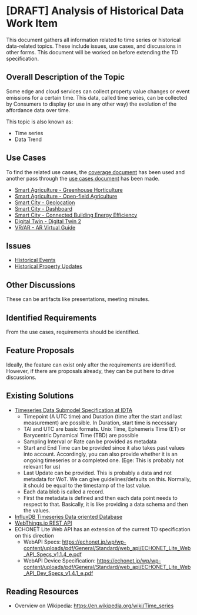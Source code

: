 # [DRAFT] Analysis of Historical Data Work Item

This document gathers all information related to time series or historical data-related topics.
These include issues, use cases, and discussions in other forms.
This document will be worked on before extending the TD specification.

## Overall Description of the Topic

Some edge and cloud services can collect property value changes or event emissions for a certain time.
This data, called time series, can be collected by Consumers to display (or use in any other way) the evolution of the affordance data over time.

This topic is also known as:

- Time series
- Data Trend

## Use Cases

To find the related use cases, the [coverage document](https://github.com/w3c/wot-usecases/blob/main/USE-CASES/coverage.csv) has been used and another pass through the [use cases document](https://w3c.github.io/wot-usecases) has been made.

- [Smart Agriculture - Greenhouse Horticulture](https://w3c.github.io/wot-usecases/#smart-agriculture)
- [Smart Agriculture - Open-field Agriculture](https://w3c.github.io/wot-usecases/#smart-agriculture-openfield)
- [Smart City - Geolocation](https://w3c.github.io/wot-usecases/#smartcity-geolocation)
- [Smart City - Dashboard](https://w3c.github.io/wot-usecases/#smartcity-dashboard)
- [Smart City - Connected Building Energy Efficiency](https://w3c.github.io/wot-usecases/#connected-building-energy-efficiency)
- [Digital Twin - Digital Twin 2](https://w3c.github.io/wot-usecases/#digital-twin-2)
- [VR/AR - AR Virtual Guide](https://w3c.github.io/wot-usecases/#ar-guide)

## Issues

- [Historical Events](https://github.com/w3c/wot-thing-description/issues/892)
- [Historical Property Updates](https://github.com/w3c/wot-thing-description/issues/302#issuecomment-441235444)

## Other Discussions

These can be artifacts like presentations, meeting minutes.

## Identified Requirements

From the use cases, requirements should be identified.

## Feature Proposals

Ideally, the feature can exist only after the requirements are identified. However, if there are proposals already, they can be put here to drive discussions.

## Existing Solutions

- [Timeseries Data Submodel Specification at IDTA](https://industrialdigitaltwin.org/wp-content/uploads/2023/03/IDTA-02008-1-1_Submodel_TimeSeriesData.pdf)
  - Timepoint (A UTC time) and Duration (time after the start and last measurement) are possible. In Duration, start time is necessary
  - TAI and UTC are basic formats. Unix Time, Ephemeris Time (ET) or Barycentric Dynamical Time (TBD) are possible
  - Sampling Interval or Rate can be provided as metadata
  - Start and End Time can be provided since it also takes past values into account. Accordingly, you can also provide whether it is an ongoing timeseries or a completed one. (Ege: This is probably not relevant for us)
  - Last Update can be provided. This is probably a data and not metadata for WoT. We can give guidelines/defaults on this. Normally, it should be equal to the timestamp of the last value.
  - Each data blob is called a record.
  - First the metadata is defined and then each data point needs to respect to that. Basically, it is like providing a data schema and then the values.
- [InfluxDB Timeseries Data oriented Database](https://www.influxdata.com/)
- [WebThings.io REST API](https://webthings.io/api/#event-resource)
- ECHONET Lite Web API has an extension of the current TD specification on this direction
  - WebAPI Specs: https://echonet.jp/wp/wp-content/uploads/pdf/General/Standard/web_api/ECHONET_Lite_Web_API_Specs_v1.1.4_e.pdf
  - WebAPI Device Specification: https://echonet.jp/wp/wp-content/uploads/pdf/General/Standard/web_api/ECHONET_Lite_Web_API_Dev_Specs_v1.4.1_e.pdf

## Reading Resources

- Overview on Wikipedia: https://en.wikipedia.org/wiki/Time_series
